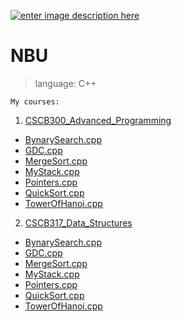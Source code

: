 


[![enter image description here](http://isic.bg/public/upload/content/158/200/nbu_logo.jpg)](http://www.nbu.bg/)

NBU
===================
    
>language:  C++

    My courses:

 1. [CSCB300_Advanced_Programming](https://github.com/gabrielpal96/NBU/tree/master/CSCB300_Advanced_Programming)
    
    
 - [BynarySearch.cpp](https://github.com/gabrielpal96/NBU/blob/master/CSCB317_Data_Structures/BynarySearch.cpp)
 - [GDC.cpp](https://github.com/gabrielpal96/NBU/blob/master/CSCB317_Data_Structures/GDC.cpp)
 - [MergeSort.cpp](https://github.com/gabrielpal96/NBU/blob/master/CSCB317_Data_Structures/MergeSort.cpp)
 - [MyStack.cpp](https://github.com/gabrielpal96/NBU/blob/master/CSCB317_Data_Structures/MyStack.cpp)
 - [Pointers.cpp](https://github.com/gabrielpal96/NBU/blob/master/CSCB317_Data_Structures/Pointers.cpp)
 - [QuickSort.cpp](https://github.com/gabrielpal96/NBU/blob/master/CSCB317_Data_Structures/QuickSort.cpp)
 - [TowerOfHanoi.cpp](https://github.com/gabrielpal96/NBU/blob/master/CSCB317_Data_Structures/TowerOfHanoi.cpp)
 
 2. [CSCB317_Data_Structures](https://github.com/gabrielpal96/NBU/tree/master/CSCB317_Data_Structures)
 
 * [BynarySearch.cpp](https://github.com/gabrielpal96/NBU/blob/master/CSCB317_Data_Structures/BynarySearch.cpp)
 * [GDC.cpp](https://github.com/gabrielpal96/NBU/blob/master/CSCB317_Data_Structures/GDC.cpp)
 * [MergeSort.cpp](https://github.com/gabrielpal96/NBU/blob/master/CSCB317_Data_Structures/MergeSort.cpp)
 * [MyStack.cpp](https://github.com/gabrielpal96/NBU/blob/master/CSCB317_Data_Structures/MyStack.cpp)
 * [Pointers.cpp](https://github.com/gabrielpal96/NBU/blob/master/CSCB317_Data_Structures/Pointers.cpp)	
 * [QuickSort.cpp](https://github.com/gabrielpal96/NBU/blob/master/CSCB317_Data_Structures/QuickSort.cpp)
 * [TowerOfHanoi.cpp](https://github.com/gabrielpal96/NBU/blob/master/CSCB317_Data_Structures/TowerOfHanoi.cpp)